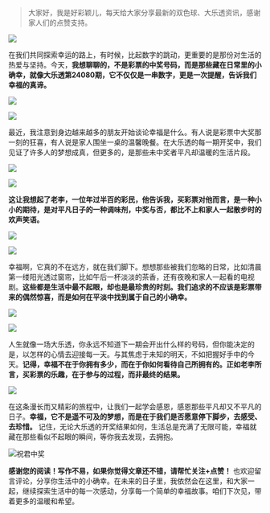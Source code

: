 > 大家好，我是好彩颖儿，每天给大家分享最新的双色球、大乐透资讯，感谢家人们的点赞支持。


![](https://cdn.jsdelivr.net/gh/wangwenjie1314/PicCDN/2024-7-12/1720763627240-image.png)



在我们共同探索幸运的路上，有时候，比起数字的跳动，更重要的是那份对生活的热爱与坚持。今天，**我想聊聊的，不是彩票的中奖号码，而是那些藏在日常里的小确幸，就像大乐透第24080期，它不仅仅是一串数字，更是一次提醒，告诉我们幸福的真谛。**


![](https://cdn.jsdelivr.net/gh/wangwenjie1314/PicCDN/2024-7-12/1720762924303-image.png)


![](https://cdn.jsdelivr.net/gh/wangwenjie1314/PicCDN/2024-7-12/1720762949283-image.png)





最近，我注意到身边越来越多的朋友开始谈论幸福是什么。有人说是彩票中大奖那一刻的狂喜，有人说是家人围坐一桌的温馨晚餐。在大乐透的每一期开奖中，我们见证了许多人的梦想成真，但更多的，是那些未中奖者平凡却温暖的生活片段。

![](https://cdn.jsdelivr.net/gh/wangwenjie1314/PicCDN/2024-7-12/1720762979879-image.png)

![](https://cdn.jsdelivr.net/gh/wangwenjie1314/PicCDN/2024-7-12/1720763050199-image.png)



**这让我想起了老李，一位年过半百的彩民，他告诉我，买彩票对他而言，是一种小小的期待，是对平凡日子的一种调味剂，中奖与否，都比不上和家人一起散步时的欢声笑语。**

![](https://cdn.jsdelivr.net/gh/wangwenjie1314/PicCDN/2024-7-12/1720763074418-image.png)

![](https://cdn.jsdelivr.net/gh/wangwenjie1314/PicCDN/2024-7-12/1720763145074-image.png)




幸福啊，它真的不在远方，就在我们脚下。想想那些被我们忽略的日常，比如清晨第一缕阳光透过窗帘，比如午后一杯淡淡的茶香，还有夜晚和家人一起看的电视剧。**这些都是生活中最不起眼，却也是最珍贵的时刻。我们追求的不应该是彩票带来的偶然惊喜，而是如何在平淡中找到属于自己的小确幸。**

![](https://cdn.jsdelivr.net/gh/wangwenjie1314/PicCDN/2024-7-12/1720763122005-image.png)

![](https://cdn.jsdelivr.net/gh/wangwenjie1314/PicCDN/2024-7-12/1720763352230-image.png)


人生就像一场大乐透，你永远不知道下一期会开出什么样的号码，但你能决定的是，以怎样的心情去迎接每一天。与其焦虑于未知的明天，不如把握好手中的今天。**记得，幸福不在于你拥有多少，而在于你如何看待自己所拥有的。正如老李所言，买彩票的乐趣，在于参与的过程，而非最终的结果。**

![](https://cdn.jsdelivr.net/gh/wangwenjie1314/PicCDN/2024-7-12/1720763425160-image.png)

在这条漫长而又精彩的旅程中，让我们一起学会感恩，感恩那些平凡却又不平凡的日子。**幸福，它不是遥不可及的梦想，而是在于我们是否愿意停下脚步，去感受、去珍惜。** 记住，无论大乐透的开奖结果如何，生活总是充满了无限可能，幸福就藏在那些看似不起眼的瞬间，等你我去发现，去拥抱。


![祝君中奖](https://cdn.jsdelivr.net/gh/wangwenjie1314/PicCDN/2024-7-12/1720763526257-image.png)


**感谢您的阅读！写作不易，如果你觉得文章还不错，请帮忙关注+点赞！** 也欢迎留言评论，分享你生活中的小确幸。在未来的日子里，我依然会在这里，和大家一起，继续探索生活中的每一次感动，分享每一个简单的幸福故事。咱们下次见，带着更多的温暖和希望。